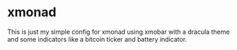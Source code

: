 # xmonad
This is just my simple config for xmonad using xmobar with a dracula theme and some indicators like a bitcoin ticker and battery indicator.
